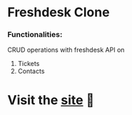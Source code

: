 # Freshdesk Clone

### Functionalities:

CRUD operations with freshdesk API on
1. Tickets
2. Contacts


# Visit the [site](https://freshdesk-api-clone.netlify.app/) 🚀
